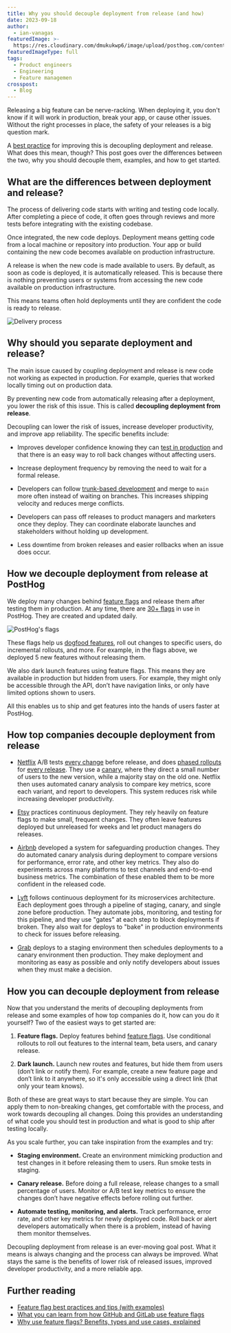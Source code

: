 ```yaml
---
title: Why you should decouple deployment from release (and how)
date: 2023-09-18
author:
  - ian-vanagas
featuredImage: >-
  https://res.cloudinary.com/dmukukwp6/image/upload/posthog.com/contents/images/blog/green-blog-image.jpg
featuredImageType: full
tags:
  - Product engineers
  - Engineering
  - Feature managemen
crosspost:
  - Blog
---
```


Releasing a big feature can be nerve-racking. When deploying it, you don't know if it will work in production, break your app, or cause other issues. Without the right processes in place, the safety of your releases is a big question mark.

A [best practice](/product-engineers/feature-flag-best-practices) for improving this is decoupling deployment and release. What does this mean, though? This post goes over the differences between the two, why you should decouple them, examples, and how to get started.

## What are the differences between deployment and release?

The process of delivering code starts with writing and testing code locally. After completing a piece of code, it often goes through reviews and more tests before integrating with the existing codebase. 

Once integrated, the new code deploys. Deployment means getting code from a local machine or repository into production. Your app or build containing the new code becomes available on production infrastructure.

A release is when the new code is made available to users. By default, as soon as code is deployed, it is automatically released. This is because there is nothing preventing users or systems from accessing the new code available on production infrastructure.

This means teams often hold deployments until they are confident the code is ready to release.

![Delivery process](https://res.cloudinary.com/dmukukwp6/image/upload/v1710055416/posthog.com/contents/images/blog/decouple-deployment-from-release/delivery.png)

## Why should you separate deployment and release?

The main issue caused by coupling deployment and release is new code not working as expected in production. For example, queries that worked locally timing out on production data.

By preventing new code from automatically releasing after a deployment, you lower the risk of this issue. This is called **decoupling deployment from release**.

Decoupling can lower the risk of issues, increase developer productivity, and improve app reliability. The specific benefits include:

- Improves developer confidence knowing they can [test in production](/product-engineers/testing-in-production) and that there is an easy way to roll back changes without affecting users.

- Increase deployment frequency by removing the need to wait for a formal release. 

- Developers can follow [trunk-based development](/product-engineers/trunk-based-development) and merge to `main` more often instead of waiting on branches. This increases shipping velocity and reduces merge conflicts.

- Developers can pass off releases to product managers and marketers once they deploy. They can coordinate elaborate launches and stakeholders without holding up development.

- Less downtime from broken releases and easier rollbacks when an issue does occur.

## How we decouple deployment from release at PostHog

We deploy many changes behind [feature flags](/feature-flags) and release them after testing them in production. At any time, there are [30+ flags](https://github.com/PostHog/posthog/blob/03eb1dcaec3cf5064a1ace4433f2f77d6676b634/frontend/src/lib/constants.tsx#L118C1-L118C1) in use in PostHog. They are created and updated daily.

![PostHog's flags](https://res.cloudinary.com/dmukukwp6/image/upload/v1710055416/posthog.com/contents/images/blog/decouple-deployment-from-release/flags.png)

These flags help us [dogfood features](/product-engineers/dogfooding), roll out changes to specific users, do incremental rollouts, and more. For example, in the flags above, we deployed 5 new features without releasing them.

We also dark launch features using feature flags. This means they are available in production but hidden from users. For example, they might only be accessible through the API, don’t have navigation links, or only have limited options shown to users.

All this enables us to ship and get features into the hands of users faster at PostHog. 

## How top companies decouple deployment from release

- [Netflix](https://netflixtechblog.com/automated-canary-analysis-at-netflix-with-kayenta-3260bc7acc69) A/B tests [every change](https://netflixtechblog.com/its-all-a-bout-testing-the-netflix-experimentation-platform-4e1ca458c15) before release, and does [phased rollouts](/tutorials/phased-rollout) for [every release](https://netflixtechblog.com/safe-updates-of-client-applications-at-netflix-1d01c71a930c). They use a [canary](/tutorials/canary-release), where they direct a small number of users to the new version, while a majority stay on the old one. Netflix then uses automated canary analysis to compare key metrics, score each variant, and report to developers. This system reduces risk while increasing developer productivity.

- [Etsy](https://www.etsy.com/codeascraft/how-does-etsy-manage-development-and-operations/) practices continuous deployment. They rely heavily on feature flags to make small, frequent changes. They often leave features deployed but unreleased for weeks and let product managers do releases.

- [Airbnb](https://medium.com/airbnb-engineering/how-airbnb-safeguards-changes-in-production-9fc9024f3446) developed a system for safeguarding production changes. They do automated canary analysis during deployment to compare versions for performance, error rate, and other key metrics. They also do experiments across many platforms to test channels and end-to-end business metrics. The combination of these enabled them to be more confident in the released code.

- [Lyft](https://eng.lyft.com/continuous-deployment-at-lyft-9b457314771a) follows continuous deployment for its microservices architecture. Each deployment goes through a pipeline of staging, canary, and single zone before production. They automate jobs, monitoring, and testing for this pipeline, and they use "gates" at each step to block deployments if broken. They also wait for deploys to "bake" in production environments to check for issues before releasing.

- [Grab](https://engineering.grab.com/our-journey-to-continuous-delivery-at-grab) deploys to a staging environment then schedules deployments to a canary environment then production. They make deployment and monitoring as easy as possible and only notify developers about issues when they must make a decision.

## How you can decouple deployment from release

Now that you understand the merits of decoupling deployments from release and some examples of how top companies do it, how can you do it yourself? Two of the easiest ways to get started are:

1. **Feature flags.** Deploy features behind [feature flags](/docs/feature-flags). Use conditional rollouts to roll out features to the internal team, beta users, and canary release.

2. **Dark launch.** Launch new routes and features, but hide them from users (don’t link or notify them). For example, create a new feature page and don’t link to it anywhere, so it's only accessible using a direct link (that only your team knows).

Both of these are great ways to start because they are simple. You can apply them to non-breaking changes, get comfortable with the process, and work towards decoupling all changes. Doing this provides an understanding of what code you should test in production and what is good to ship after testing locally.

As you scale further, you can take inspiration from the examples and try:

- **Staging environment.** Create an environment mimicking production and test changes in it before releasing them to users. Run smoke tests in staging.

- **Canary release.** Before doing a full release, release changes to a small percentage of users. Monitor or A/B test key metrics to ensure the changes don’t have negative effects before rolling out further.

- **Automate testing, monitoring, and alerts.** Track performance, error rate, and other key metrics for newly deployed code. Roll back or alert developers automatically when there is a problem, instead of having them monitor themselves.

Decoupling deployment from release is an ever-moving goal post. What it means is always changing and the process can always be improved. What stays the same is the benefits of lower risk of released issues, improved developer productivity, and a more reliable app. 

## Further reading

- [Feature flag best practices and tips (with examples)](/blog/feature-flag-best-practices)
- [What you can learn from how GitHub and GitLab use feature flags](/blog/github-gitlab-feature-flags)
- [Why use feature flags? Benefits, types and use cases, explained](/blog/feature-flag-benefits-use-cases)

<NewsletterForm />
